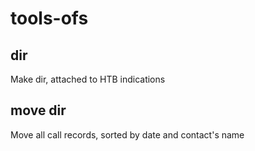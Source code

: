 # tools-ofs
## dir
Make dir, attached to HTB indications
## move dir
Move all call records, sorted by date and contact's name
